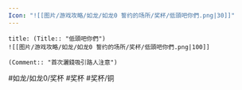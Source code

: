 ```yaml
---
Icon: "![[图片/游戏攻略/如龙/如龙0 誓约的场所/奖杯/低頭吧你們.png|30]]"
---
```

```ad-common-bronze-trophy
title: (Title:: "低頭吧你們")
![[图片/游戏攻略/如龙/如龙0 誓约的场所/奖杯/低頭吧你們.png|100]]

(Comment:: "首次灑錢吸引路人注意")
```

#如龙/如龙0/奖杯 #奖杯 #奖杯/铜
